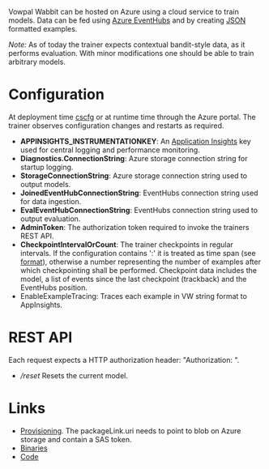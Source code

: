 Vowpal Wabbit can be hosted on Azure using a cloud service to train models.
Data can be fed using [Azure EventHubs](https://azure.microsoft.com/en-us/services/event-hubs/) and by creating [JSON](JSON) formatted examples.

_Note:_ As of today the trainer expects contextual bandit-style data, as it performs evaluation. With minor modifications one should be able to train arbitrary models.

# Configuration
At deployment time [cscfg](https://github.com/eisber/vowpal_wabbit/blob/master/cs/azure_service/ServiceConfiguration.Cloud.cscfg) or 
at runtime time through the Azure portal. The trainer observes configuration changes and restarts as required. 


- **APPINSIGHTS_INSTRUMENTATIONKEY**: An [Application Insights](https://azure.microsoft.com/en-us/services/application-insights/) key used for central logging and performance monitoring.
- **Diagnostics.ConnectionString**: Azure storage connection string for startup logging.
- **StorageConnectionString**: Azure storage connection string used to output models.
- **JoinedEventHubConnectionString**: EventHubs connection string used for data ingestion.
- **EvalEventHubConnectionString**: EventHubs connection string used to output evaluation.
- **AdminToken**: The authorization token required to invoke the trainers REST API.
- **CheckpointIntervalOrCount**: The trainer checkpoints in regular intervals. If the configuration contains ':' it is treated as time span (see [format](https://msdn.microsoft.com/en-us/library/ee372286(v=vs.110).aspx)), otherwise a number representing the number of examples after which checkpointing shall be performed. Checkpoint data includes the model, a list of events since the last checkpoint (trackback) and the EventHubs position.
- EnableExampleTracing: Traces each example in VW string format to AppInsights. 

# REST API
Each request expects a HTTP authorization header: "Authorization: <Insert AdminToken here>".
- _<trainer url>/reset_ Resets the current model.

# Links
- [Provisioning](https://github.com/multiworldtesting/ds-provisioning/blob/master/templates/OnlineTrainerTemplate.json). The packageLink.uri needs to point to blob on Azure storage and contain a SAS token.
- [Binaries](https://github.com/eisber/vowpal_wabbit/releases)
- [Code](https://github.com/eisber/vowpal_wabbit/tree/master/cs/azure)